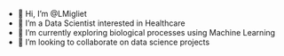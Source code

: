 - 👋 Hi, I’m @LMigliet
- 👀 I’m a Data Scientist interested in Healthcare
- 🌱 I’m currently exploring biological processes using Machine Learning
- 💞️ I’m looking to collaborate on data science projects


<!---
LMigliet/LMigliet is a ✨ special ✨ repository because its `README.md` (this file) appears on your GitHub profile.
You can click the Preview link to take a look at your changes.
--->
